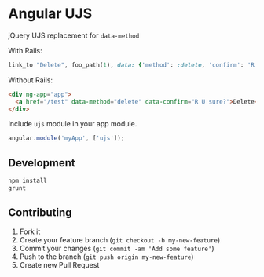 # Angular UJS

jQuery UJS replacement for `data-method`

With Rails:
```ruby
link_to "Delete", foo_path(1), data: {'method': :delete, 'confirm': 'R U sure?'}
```

Without Rails:
```html
<div ng-app="app">
  <a href="/test" data-method="delete" data-confirm="R U sure?">Delete</a>
</div>
```

Include `ujs` module in your app module.
```js
angular.module('myApp', ['ujs']);
```


## Development

```bash
npm install
grunt
```

## Contributing

1. Fork it
2. Create your feature branch (`git checkout -b my-new-feature`)
3. Commit your changes (`git commit -am 'Add some feature'`)
4. Push to the branch (`git push origin my-new-feature`)
5. Create new Pull Request

